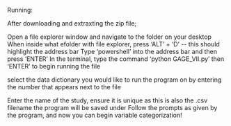 Running:


After downloading and extraxting the zip file;

Open a file explorer window and navigate to the folder on your desktop
When inside what efolder with file explorer, press ‘ALT’ + ‘D’ -- this should highlight the address bar
Type ‘powershell’ into the address bar and then press ‘ENTER’
In the terminal, type the command ‘python GAGE_VII.py’ then ‘ENTER’ to begin running  the file

select the data dictionary you would like to run the program on by entering the number that appears next to the file

Enter the name of the study, ensure it is unique as this is also the .csv filename the program will be saved under
Follow the prompts as given by the program, and now you can begin variable categorization!
